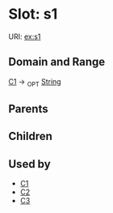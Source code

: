 
# Slot: s1




URI: [ex:s1](http://example.org/mappings/s1)

## Domain and Range

[C1](C1.md) ->  <sub>OPT</sub> [String](String.md)

## Parents


## Children


## Used by

 * [C1](C1.md)
 * [C2](C2.md)
 * [C3](C3.md)
